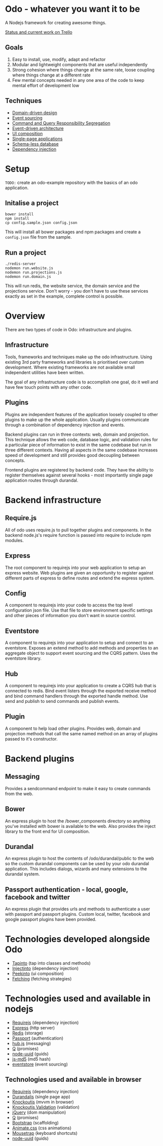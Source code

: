 # Odo - whatever you want it to be

A Nodejs framework for creating awesome things.

[Status and current work on Trello](https://trello.com/board/odo/4f7b3e995aa70d786202e667)

## Goals
1. Easy to install, use, modify, adapt and refactor
2. Modular and lightweight components that are useful independently
3. Strong cohesion where things change at the same rate, loose coupling where things change at a different rate
4. Few mental concepts needed in any one area of the code to keep mental effort of development low

## Techniques
- [Domain-driven design](http://martinfowler.com/tags/domain%20driven%20design.html)
- [Event sourcing](http://martinfowler.com/eaaDev/EventSourcing.html)
- [Command and Query Responsibility Segregation](http://martinfowler.com/bliki/CQRS.html)
- [Event-driven architecture](http://msdn.microsoft.com/en-nz/architecture/aa699424.aspx)
- [UI composition](http://www.udidahan.com/2012/06/23/ui-composition-techniques-for-correct-service-boundaries/)
- [Single-page applications](http://www.johnpapa.net/spa/)
- [Schema-less database](http://martinfowler.com/nosql.html)
- [Dependency injection](http://martinfowler.com/articles/injection.html)

# Setup
`TODO:` create an odo-example repository with the basics of an odo application.

## Initalise a project
```
bower install
npm install
cp config.sample.json config.json
```

This will install all bower packages and npm packages and create a `config.json` file from the sample.

## Run a project
```
./redis-server
nodemon run.website.js
nodemon run.projections.js
nodemon run.domain.js
```

This will run redis, the website service, the domain service and the projections service. Don't worry - you don't have to use these services exactly as set in the example, complete control is possible.

# Overview
There are two types of code in Odo: infrastructure and plugins.

## Infrastructure
Tools, frameworks and techniques make up the odo infrastructure. Using existing 3rd party frameworks and libraries is prioritised over custom development. Where existing frameworks are not available small independent utilities have been written.

The goal of any infrastructure code is to accomplish one goal, do it well and have few touch points with any other code.

## Plugins
Plugins are independent features of the application loosely coupled to other plugins to make up the whole application. Usually plugins communicate through a combination of dependency injection and events.

Backend plugins can run in three contexts: web, domain and projection. This technique allows the web code, database logic, and validation rules for a particular piece of information to exist in the same codebase but run in three different contexts. Having all aspects in the same codebase increases speed of development and still provides good decoupling between concepts.

Frontend plugins are registered by backend code. They have the ability to register themselves against several hooks - most importantly single page application routes through durandal.

# Backend infrastructure

## Require.js
All of odo uses require.js to pull together plugins and components. In the backend node.js's require function is passed into require to include npm modules.

## Express
The root component to requirejs into your web application to setup an express website. Web plugins are given an opportunity to register against different parts of express to define routes and extend the express system.

## Config
A component to requirejs into your code to access the top level configuration json file. Use that file to store environment specific settings and other pieces of information you don't want in source control.

## Eventstore
A component to requirejs into your application to setup and connect to an eventstore. Exposes an extend method to add methods and properties to an aggregate object to support event sourcing and the CQRS pattern. Uses the eventstore library.

## Hub
A component to requirejs into your application to create a CQRS hub that is connected to redis. Bind event listers through the exported receive method and bind command handlers through the exported handle method. Use send and publish to send commands and publish events.

## Plugin
A component to help load other plugins. Provides web, domain and projection methods that call the same named method on an array of plugins passed to it's constructor.

# Backend plugins

## Messaging
Provides a sendcommand endpoint to make it easy to create commands from the web.

## Bower
An express plugin to host the /bower_components directory so anything you've installed with bower is available to the web. Also provides the inject library to the front end for UI composition.

## Durandal
An express plugin to host the contents of /odo/durandal/public to the web so the custom durandal components can be used by your odo durandal application. This includes dialogs, wizards and many extensions to the durandal system.

## Passport authentication - local, google, facebook and twitter
An express plugin that provides urls and methods to authenticate a user with passport and passport plugins. Custom local, twitter, facebook and google passport plugins have been provided.

# Technologies developed alongside Odo

- [Tapinto](https://github.com/tcoats/tapinto) (tap into classes and methods)
- [Injectinto](https://github.com/tcoats/injectinto) (dependency injection)
- [Peekinto](https://github.com/tcoats/peekinto) (ui composition)
- [Fetching](https://github.com/tcoats/fetching) (fetching strategies)

# Technologies used and available in nodejs

- [Requirejs](http://requirejs.org/) (dependency injection)
- [Express](http://expressjs.com/) (http server)
- [Redis](http://redis.io/) (storage)
- [Passport](http://passportjs.org/) (authentication)
- [hub.js](http://maxantoni.de/projects/hub.js/) (messaging)
- [Q](https://github.com/kriskowal/q) (promises)
- [node-uuid](https://github.com/broofa/node-uuid) (guids)
- [js-md5](https://github.com/emn178/js-md5) (md5 hash)
- [eventstore](https://github.com/jamuhl/nodeEventStore) (event sourcing)


## Technologies used and available in browser

- [Requirejs](http://requirejs.org/) (dependency injection)
- [Durandaljs](http://durandaljs.com/) (single page app)
- [Knockoutjs](http://knockoutjs.com/) (mvvm in browser)
- [Knockoutjs Validation](https://github.com/Knockout-Contrib/Knockout-Validation) (validation)
- [jQuery](http://jquery.com/) (dom manipulation)
- [Q](https://github.com/kriskowal/q) (promises)
- [Bootstrap](http://getbootstrap.com/) (scaffolding)
- [Animate.css](https://daneden.me/animate/) (css animations)
- [Mousetrap](http://craig.is/killing/mice) (keyboard shortcuts)
- [node-uuid](https://github.com/broofa/node-uuid) (guids)
